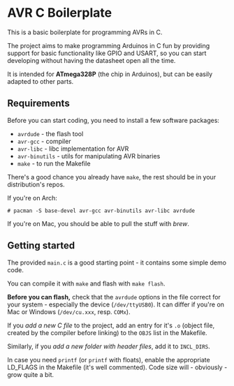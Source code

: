 # AVR C Boilerplate

This is a basic boilerplate for programming AVRs in C.

The project aims to make programming Arduinos in C fun by
providing support for basic functionality like GPIO and USART,
so you can start developing without having the datasheet open
all the time.

It is intended for **ATmega328P** (the chip in Arduinos),
but can be easily adapted to other parts.

## Requirements

Before you can start coding, you need to install a few software packages:

- `avrdude` - the flash tool
- `avr-gcc` - compiler
- `avr-libc` - libc implementation for AVR
- `avr-binutils` - utils for manipulating AVR binaries
- `make` - to run the Makefile

There's a good chance you already have `make`, the rest should be in your
distribution's repos.

If you're on Arch:

```
# pacman -S base-devel avr-gcc avr-binutils avr-libc avrdude
```

If you're on Mac, you should be able to pull the stuff with *brew*.

## Getting started

The provided `main.c` is a good starting point - it contains some simple demo code.

You can compile it with `make` and flash with `make flash`.

**Before you can flash,** check that the `avrdude` options in the file correct for your system - especially
the device (`/dev/ttyUSB0`). It can differ if you're on Mac or Windows (`/dev/cu.xxx`, resp. `COMx`).

If you *add a new C file* to the project, add an entry for it's `.o` (object file,
created by the compiler before linking) to the `OBJS` list in the Makefile.

Similarly, if you *add a new folder with header files*, add it to `INCL_DIRS`.

In case you need `printf` (or `printf` with floats), enable the appropriate LD_FLAGS in the Makefile (it's well
commented). Code size will - obviously - grow quite a bit.
